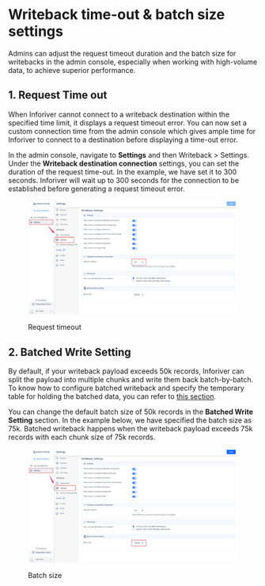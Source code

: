 # Writeback time-out & batch size settings

Admins can adjust the request timeout duration and the batch size for writebacks in the admin console, especially when working with high-volume data, to achieve superior performance.

## 1. Request Time out

When Inforiver cannot connect to a writeback destination within the specified time limit, it displays a request timeout error. You can now set a custom connection time from the admin console which gives ample time for Inforiver to connect to a destination before displaying a time-out error.

In the admin console, navigate to **Settings** and then Writeback > Settings. Under the **Writeback destination connection** settings, you can set the duration of the request time-out. In the example, we have set it to 300 seconds. Inforiver will wait up to 300 seconds for the connection to be established before generating a request timeout error.&#x20;

<figure><img src="../../../.gitbook/assets/image (926).png" alt=""><figcaption><p>Request timeout</p></figcaption></figure>

## 2. Batched Write Setting

By default, if your writeback payload exceeds 50k records, Inforiver can split the payload into multiple chunks and write them back batch-by-batch. To know how to configure batched writeback and specify the temporary table for holding the batched data, you can refer to [this section](../destinations/#id-3.-batch-writeback).

You can change the default batch size of 50k records in the **Batched Write Setting** section. In the example below, we have specified the batch size as 75k. Batched writeback happens when the writeback payload exceeds 75k records with each chunk size of 75k records.

<figure><img src="../../../.gitbook/assets/image (927).png" alt=""><figcaption><p>Batch size</p></figcaption></figure>
